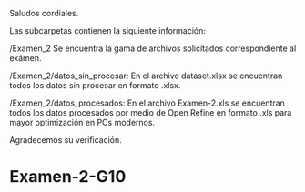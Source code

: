 Saludos cordiales.

Las subcarpetas contienen la siguiente información:

/Examen_2 Se encuentra la gama de archivos solicitados correspondiente al exámen.

/Examen_2/datos_sin_procesar: En el archivo dataset.xlsx se encuentran todos los datos sin procesar en formato .xlsx.

/Examen_2/datos_procesados: En el archivo Examen-2.xls se encuentran todos los datos procesados por medio de Open Refine en formato .xls para mayor optimización en PCs modernos.

Agradecemos su verificación.

# Examen-2-G10
